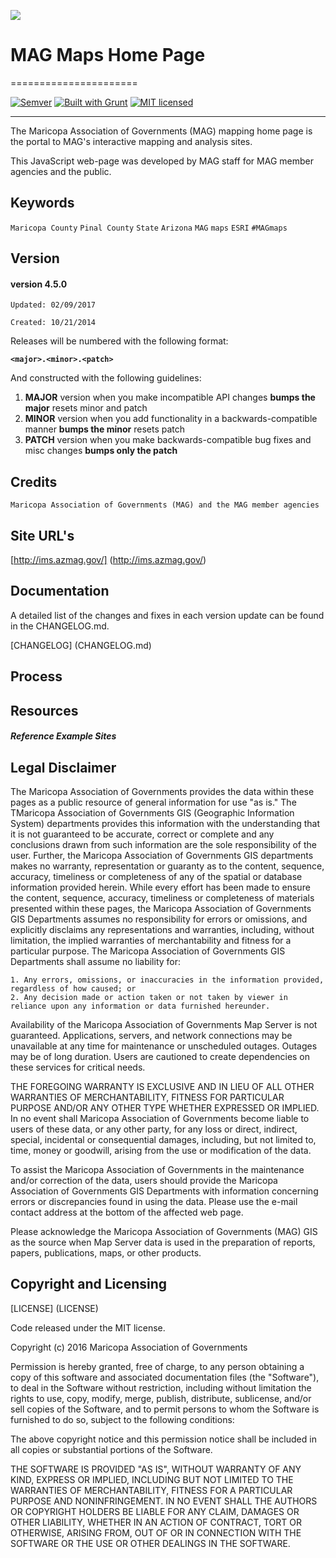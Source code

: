 ![](http://geo.azmag.gov/maps/readonaz/app/resources/img/maglogo_black.png)
# MAG Maps Home Page #
======================

[![Semver](http://img.shields.io/SemVer/2.0.0.png)](http://semver.org/spec/v4.4.7.html)
[![Built with Grunt](https://cdn.gruntjs.com/builtwith.png)](http://gruntjs.com/)
[![MIT licensed](https://img.shields.io/badge/license-MIT-blue.svg)](https://opensource.org/licenses/MIT)

****************************************************************************************************************

The Maricopa Association of Governments (MAG) mapping home page is the portal to MAG's interactive mapping and analysis sites.

This JavaScript web-page was developed by MAG staff for MAG member agencies and the public.

## Keywords

`Maricopa County` `Pinal County` `State` `Arizona` `MAG` `maps` `ESRI` `#MAGmaps`

## Version

#### version 4.5.0 ####

`Updated: 02/09/2017`

`Created: 10/21/2014`

Releases will be numbered with the following format:

**`<major>.<minor>.<patch>`**

And constructed with the following guidelines:

1. **MAJOR** version when you make incompatible API changes **bumps the major** resets minor and patch
2. **MINOR** version when you add functionality in a backwards-compatible manner **bumps the minor** resets patch
3. **PATCH** version when you make backwards-compatible bug fixes and misc changes **bumps only the patch**

## Credits

`Maricopa Association of Governments (MAG) and the MAG member agencies`

## Site URL's

[http://ims.azmag.gov/] (http://ims.azmag.gov/)

## Documentation

A detailed list of the changes and fixes in each version update can be found in the CHANGELOG.md.

[CHANGELOG] (CHANGELOG.md)

## Process

## Resources

#### ***Reference Example Sites***

## Legal Disclaimer

The Maricopa Association of Governments provides the data within these pages as a public resource of general information for use "as is." The TMaricopa Association of Governments GIS (Geographic Information System) departments provides this information with the understanding that it is not guaranteed to be accurate, correct or complete and any conclusions drawn from such information are the sole responsibility of the user. Further, the Maricopa Association of Governments GIS departments makes no warranty, representation or guaranty as to the content, sequence, accuracy, timeliness or completeness of any of the spatial or database information provided herein. While every effort has been made to ensure the content, sequence, accuracy, timeliness or completeness of materials presented within these pages, the Maricopa Association of Governments GIS Departments assumes no responsibility for errors or omissions, and explicitly disclaims any representations and warranties, including, without limitation, the implied warranties of merchantability and fitness for a particular purpose. The Maricopa Association of Governments GIS Departments shall assume no liability for:

    1. Any errors, omissions, or inaccuracies in the information provided, regardless of how caused; or
    2. Any decision made or action taken or not taken by viewer in reliance upon any information or data furnished hereunder.

Availability of the Maricopa Association of Governments Map Server is not guaranteed. Applications, servers, and network connections may be unavailable at any time for maintenance or unscheduled outages. Outages may be of long duration. Users are cautioned to create dependencies on these services for critical needs.

THE FOREGOING WARRANTY IS EXCLUSIVE AND IN LIEU OF ALL OTHER WARRANTIES OF MERCHANTABILITY, FITNESS FOR PARTICULAR PURPOSE AND/OR ANY OTHER TYPE WHETHER EXPRESSED OR IMPLIED. In no event shall Maricopa Association of Governments become liable to users of these data, or any other party, for any loss or direct, indirect, special, incidental or consequential damages, including, but not limited to, time, money or goodwill, arising from the use or modification of the data.

To assist the Maricopa Association of Governments in the maintenance and/or correction of the data, users should provide the Maricopa Association of Governments GIS Departments with information concerning errors or discrepancies found in using the data. Please use the e-mail contact address at the bottom of the affected web page.

Please acknowledge the Maricopa Association of Governments (MAG) GIS as the source when Map Server data is used in the preparation of reports, papers, publications, maps, or other products.

## Copyright and Licensing

[LICENSE] (LICENSE)

Code released under the MIT license.

Copyright (c) 2016 Maricopa Association of Governments

Permission is hereby granted, free of charge, to any person obtaining a copy of this software and associated documentation files (the "Software"), to deal in the Software without restriction, including without limitation the rights to use, copy, modify, merge, publish, distribute, sublicense, and/or sell copies of the Software, and to permit persons to whom the Software is furnished to do so, subject to the following conditions:

The above copyright notice and this permission notice shall be included in all copies or substantial portions of the Software.

THE SOFTWARE IS PROVIDED "AS IS", WITHOUT WARRANTY OF ANY KIND, EXPRESS OR IMPLIED, INCLUDING BUT NOT LIMITED TO THE WARRANTIES OF MERCHANTABILITY, FITNESS FOR A PARTICULAR PURPOSE AND NONINFRINGEMENT. IN NO EVENT SHALL THE AUTHORS OR COPYRIGHT HOLDERS BE LIABLE FOR ANY CLAIM, DAMAGES OR OTHER LIABILITY, WHETHER IN AN ACTION OF CONTRACT, TORT OR OTHERWISE, ARISING FROM, OUT OF OR IN CONNECTION WITH THE SOFTWARE OR THE USE OR OTHER DEALINGS IN THE SOFTWARE.